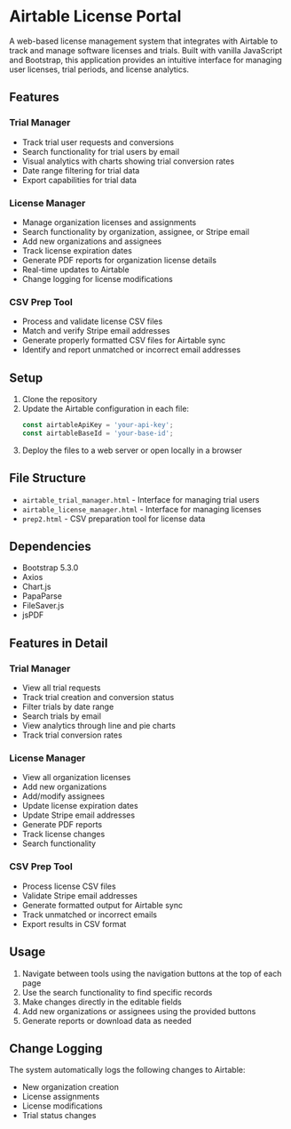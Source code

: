 # Airtable License Portal

A web-based license management system that integrates with Airtable to track and manage software licenses and trials. Built with vanilla JavaScript and Bootstrap, this application provides an intuitive interface for managing user licenses, trial periods, and license analytics.

## Features

### Trial Manager
- Track trial user requests and conversions
- Search functionality for trial users by email
- Visual analytics with charts showing trial conversion rates
- Date range filtering for trial data
- Export capabilities for trial data

### License Manager
- Manage organization licenses and assignments
- Search functionality by organization, assignee, or Stripe email
- Add new organizations and assignees
- Track license expiration dates
- Generate PDF reports for organization license details
- Real-time updates to Airtable
- Change logging for license modifications

### CSV Prep Tool
- Process and validate license CSV files
- Match and verify Stripe email addresses
- Generate properly formatted CSV files for Airtable sync
- Identify and report unmatched or incorrect email addresses

## Setup

1. Clone the repository
2. Update the Airtable configuration in each file:
   ```javascript
   const airtableApiKey = 'your-api-key';
   const airtableBaseId = 'your-base-id';
   ```
3. Deploy the files to a web server or open locally in a browser

## File Structure

- `airtable_trial_manager.html` - Interface for managing trial users
- `airtable_license_manager.html` - Interface for managing licenses
- `prep2.html` - CSV preparation tool for license data

## Dependencies

- Bootstrap 5.3.0
- Axios
- Chart.js
- PapaParse
- FileSaver.js
- jsPDF

## Features in Detail

### Trial Manager
- View all trial requests
- Track trial creation and conversion status
- Filter trials by date range
- Search trials by email
- View analytics through line and pie charts
- Track trial conversion rates

### License Manager
- View all organization licenses
- Add new organizations
- Add/modify assignees
- Update license expiration dates
- Update Stripe email addresses
- Generate PDF reports
- Track license changes
- Search functionality

### CSV Prep Tool
- Process license CSV files
- Validate Stripe email addresses
- Generate formatted output for Airtable sync
- Track unmatched or incorrect emails
- Export results in CSV format

## Usage

1. Navigate between tools using the navigation buttons at the top of each page
2. Use the search functionality to find specific records
3. Make changes directly in the editable fields
4. Add new organizations or assignees using the provided buttons
5. Generate reports or download data as needed

## Change Logging

The system automatically logs the following changes to Airtable:
- New organization creation
- License assignments
- License modifications
- Trial status changes
